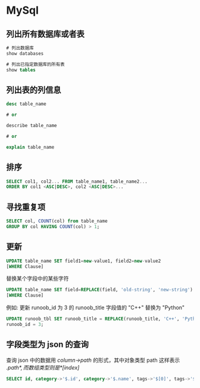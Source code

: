 # MySql

## 列出所有数据库或者表

```sql
# 列出数据库
show databases

# 列出已指定数据库的所有表
show tables
```

## 列出表的列信息

```sql
desc table_name

# or

describe table_name

# or

explain table_name
```

## 排序

```sql
SELECT col1, col2... FROM table_name1, table_name2...
ORDER BY col1 <ASC|DESC>, col2 <ASC|DESC>...
```

## 寻找重复项

```sql
SELECT col, COUNT(col) from table_name
GROUP BY col HAVING COUNT(col) > 1;
```

## 更新

```sql
UPDATE table_name SET field1=new-value1, field2=new-value2
[WHERE Clause]
```

替换某个字段中的某些字符

```sql
UPDATE table_name SET field=REPLACE(field, 'old-string', 'new-string') 
[WHERE Clause]
```

例如: 更新 runoob_id 为 3 的 runoob_title 字段值的 "C++" 替换为 "Python"

```sql
UPDATE runoob_tbl SET runoob_title = REPLACE(runoob_title, 'C++', 'Python') where 
runoob_id = 3;
```

## 字段类型为 json 的查询

查询 json 中的数据用 *column->path* 的形式，其中对象类型 path 这样表示 *$.path*, 而数组类型则是 *$[index]*

```sql
SELECT id, category->'$.id', category->'$.name', tags->'$[0]', tags->'$[2]' FROM lnmp;
```

